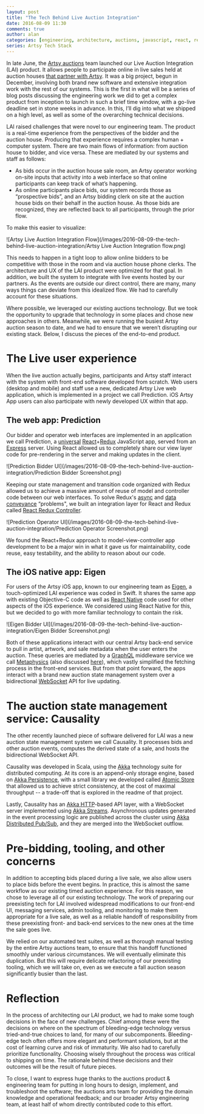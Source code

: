 ```yaml
---
layout: post
title: "The Tech Behind Live Auction Integration"
date: 2016-08-09 11:30
comments: true
author: alan
categories: [engineering, architecture, auctions, javascript, react, redux, scala, akka, swift, launch, lifecycle]
series: Artsy Tech Stack
---
```


In late June, the [Artsy auctions](https://www.artsy.net/auctions/) team launched our Live Auction Integration (LAI) product. It allows people to participate online in live sales held at auction houses [that partner with Artsy](https://www.artsy.net/auction-partnerships). It was a big project, begun in December, involving both brand new software and extensive integration work with the rest of our systems. This is the first in what will be a series of blog posts discussing the engineering work we did to get a complex product from inception to launch in such a brief time window, with a go-live deadline set in stone weeks in advance. In this, I’ll dig into what we shipped on a high level, as well as some of the overarching technical decisions.

<!-- more -->

LAI raised challenges that were novel to our engineering team. The product is a real-time experience from the perspectives of the bidder and the auction house. Producing that experience requires a complex human + computer system. There are two main flows of information: from auction house to bidder, and vice versa. These are mediated by our systems and staff as follows:

- As bids occur in the auction house sale room, an Artsy operator working on-site inputs that activity into a web interface so that online participants can keep track of what’s happening.
- As online participants place bids, our system records those as “prospective bids”, and an Artsy bidding clerk on site at the auction house bids on their behalf in the auction house. As those bids are recognized, they are reflected back to all participants, through the prior flow.

To make this easier to visualize:

![Artsy Live Auction Integration Flow](/images/2016-08-09-the-tech-behind-live-auction-integration/Artsy Live Auction Integration flow.png)

This needs to happen in a tight loop to allow online bidders to be competitive with those in the room and via auction house phone clerks. The architecture and UX of the LAI product were optimized for that goal. In addition, we built the system to integrate with live events hosted by our partners. As the events are outside our direct control, there are many, many ways things can deviate from this idealized flow. We had to carefully account for these situations.

Where possible, we leveraged our existing auctions technology. But we took the opportunity to upgrade that technology in some places and chose new approaches in others. Meanwhile, we were running the busiest Artsy auction season to date, and we had to ensure that we weren’t disrupting our existing stack. Below, I discuss the pieces of the end-to-end product.

# The Live user experience

When the live auction actually begins, participants and Artsy staff interact with the system with front-end software developed from scratch. Web users (desktop and mobile) and staff use a new, dedicated Artsy Live web application, which is implemented in a project we call Prediction. iOS Artsy App users can also participate with newly developed UX within that app.

## The web app: Prediction

Our bidder and operator web interfaces are implemented in an application we call Prediction, a [universal](https://medium.com/@mjackson/universal-javascript-4761051b7ae9#.ev1yd3juy) [React](https://facebook.github.io/react/)+[Redux](http://redux.js.org/) JavaScript app, served from an [Express](http://expressjs.com/) server. Using React allowed us to completely share our view layer code for pre-rendering in the server and making updates in the client.

![Prediction Bidder UI](/images/2016-08-09-the-tech-behind-live-auction-integration/Prediction Bidder Screenshot.png)

Keeping our state management and transition code organized with Redux allowed us to achieve a massive amount of reuse of model and controller code between our web interfaces. To solve Redux's [async](http://stackoverflow.com/q/34570758/807674) and [data conveyance](http://stackoverflow.com/q/34299460/807674) “problems", we built an integration layer for React and Redux called [React Redux Controller](https://github.com/artsy/react-redux-controller).

![Prediction Operator UI](/images/2016-08-09-the-tech-behind-live-auction-integration/Prediction Operator Screenshot.png)

We found the React+Redux approach to model-view-controller app development to be a major win in what it gave us for maintainability, code reuse, easy testability, and the ability to reason about our code.

## The iOS native app: Eigen

For users of the Artsy iOS app, known to our engineering team as [Eigen](https://github.com/artsy/eigen), a touch-optimized LAI experience was coded in Swift. It shares the same app with existing Objective-C code as well as [React Native](https://facebook.github.io/react-native/) code used for other aspects of the iOS experience. We considered using React Native for this, but we decided to go with more familiar technology to contain the risk.

![Eigen Bidder UI](/images/2016-08-09-the-tech-behind-live-auction-integration/Eigen Bidder Screenshot.png)

Both of these applications interact with our central Artsy back-end service to pull in artist, artwork, and sale metadata when the user enters the auction. These queries are mediated by a [GraphQL](http://graphql.org/) middleware service we call [Metaphysics](https://github.com/artsy/metaphysics) (also discussed [here](/blog/2016/06/19/graphql-for-mobile/)), which vastly simplified the fetching process in the front-end services. But from that point forward, the apps interact with a brand new auction state management system over a bidirectional [WebSocket](https://en.wikipedia.org/wiki/WebSocket) API for live updating.

# The auction state management service: Causality

The other recently launched piece of software delivered for LAI was a new auction state management system we call Causality. It processes bids and other auction events, computes the derived state of a sale, and hosts the bidirectional WebSocket API.

Causality was developed in Scala, using the [Akka](http://doc.akka.io/docs/akka/current/intro/what-is-akka.html) technology suite for distributed computing. At its core is an append-only storage engine, based on [Akka Persistence](http://doc.akka.io/docs/akka/current/scala/persistence.html), with a small library we developed called [Atomic Store](https://github.com/artsy/atomic-store) that allowed us to achieve strict consistency, at the cost of maximal throughput -- a trade-off that is explored in the readme of that project.

Lastly, Causality has an [Akka HTTP](http://doc.akka.io/docs/akka/current/scala/http/introduction.html)-based API layer, with a WebSocket server implemented using [Akka Streams](http://doc.akka.io/docs/akka/current/scala/stream/stream-introduction.html). Asynchronous updates generated in the event processing logic are published across the cluster using [Akka Distributed Pub/Sub](http://doc.akka.io/docs/akka/current/scala/distributed-pub-sub.html), and they are merged into the WebSocket outflow.

# Pre-bidding, tooling, and other concerns

In addition to accepting bids placed during a live sale, we also allow users to place bids before the event begins. In practice, this is almost the same workflow as our existing timed auction experience. For this reason, we chose to leverage all of our existing technology. The work of preparing our preexisting tech for LAI involved widespread modifications to our front-end UI, messaging services, admin tooling, and monitoring to make them appropriate for a live sale, as well as a reliable handoff of responsibility from these preexisting front- and back-end services to the new ones at the time the sale goes live.

We relied on our automated test suites, as well as thorough manual testing by the entire Artsy auctions team, to ensure that this handoff functioned smoothly under various circumstances. We will eventually eliminate this duplication. But this will require delicate refactoring of our preexisting tooling, which we will take on, even as we execute a fall auction season significantly busier than the last.

# Reflection

In the process of architecting our LAI product, we had to make some tough decisions in the face of new challenges. Chief among these were the decisions on where on the spectrum of bleeding-edge technology versus tried-and-true choices to land, for many of our subcomponents. Bleeding-edge tech often offers more elegant and performant solutions, but at the cost of learning curve and risk of immaturity. We also had to carefully prioritize functionality. Choosing wisely throughout the process was critical to shipping on time. The rationale behind these decisions and their outcomes will be the result of future pieces.

To close, I want to express huge thanks to the auctions product & engineering team for putting in long hours to design, implement, and troubleshoot the software; the auctions arts team for providing the domain knowledge and operational feedback; and our broader Artsy engineering team, at least half of whom directly contributed code to this effort.
